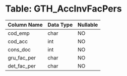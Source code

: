 # Table: GTH_AccInvFacPers

| Column Name | Data Type | Nullable |
|-------------|-----------|----------|
| cod_emp | char | NO |
| cod_acc | int | NO |
| cons_doc | int | NO |
| gru_fac_per | char | NO |
| det_fac_per | char | NO |
